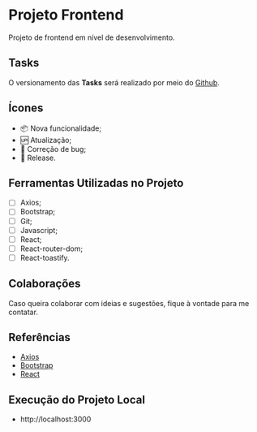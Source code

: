 # Projeto Frontend

Projeto de frontend em nível de desenvolvimento.

## Tasks

O versionamento das **Tasks** será realizado por meio do [Github](https://github.com).

## Ícones

- 📦 Nova funcionalidade;
- 🆙 Atualização;
- 🐞 Correção de bug;
- 🏁 Release.

## Ferramentas Utilizadas no Projeto

- [ ] Axios;
- [ ] Bootstrap;
- [ ] Git;
- [ ] Javascript;
- [ ] React;
- [ ] React-router-dom;
- [ ] React-toastify.

## Colaborações

Caso queira colaborar com ideias e sugestões, fique à vontade para me contatar.

## Referências

- [Axios](https://axios-http.com/ptbr/docs/intro)
- [Bootstrap](https://getbootstrap.com/)
- [React](https://pt-br.reactjs.org/)

## Execução do Projeto Local

- http://localhost:3000
